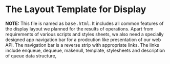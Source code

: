 # The Layout Template for Display

<strong>NOTE:</strong> This file is named as <samp>base.html</samp>. It includes all common features of the display layout we planned for
the results of operations. Apart from requirements of various scripts and styles sheets, we also need a specially designed app navigation bar
for a prodcution like presentation of our web API. The navigation bar is a reverse strip with appropriate links. The links include 
enqueue, dequeue, makenull, template, stylesheets and description of queue data structure, 
